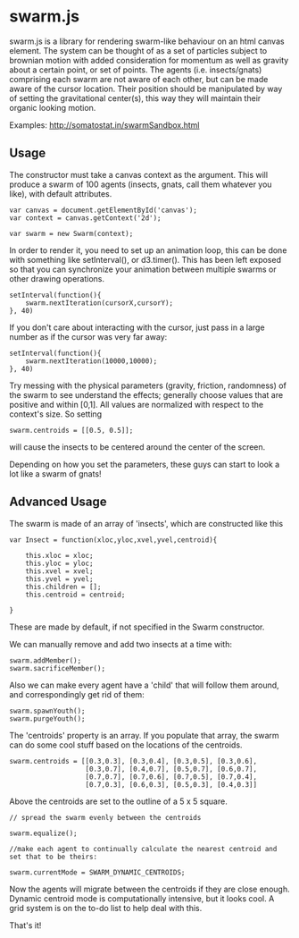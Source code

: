 swarm.js
========

swarm.js is a library for rendering swarm-like behaviour on an html canvas element. The system can be thought of as a set of particles subject to brownian motion
with added consideration for momentum as well as gravity about a certain point, or set of points. The agents (i.e. insects/gnats) comprising each swarm are not aware of each other,
but can be made aware of the cursor location. Their position should be manipulated by way of setting the gravitational center(s), this way they will maintain their
organic looking motion.

Examples: http://somatostat.in/swarmSandbox.html

## Usage


The constructor must take a canvas context as the argument. This will produce a swarm of 100 agents (insects, gnats, call them whatever you like), with default attributes.

    var canvas = document.getElementById('canvas');
    var context = canvas.getContext('2d');

    var swarm = new Swarm(context);

In order to render it, you need to set up an animation loop, this can be done with something like setInterval(), or d3.timer(). This has been left exposed so that you can
synchronize your animation between multiple swarms or other drawing operations.

    setInterval(function(){
        swarm.nextIteration(cursorX,cursorY);
    }, 40)

If you don't care about interacting with the cursor, just pass in a large number as if the cursor was very far away:

    setInterval(function(){
        swarm.nextIteration(10000,10000);
    }, 40)


Try messing with the physical parameters (gravity, friction, randomness) of the swarm to see understand the effects; generally choose values that are positive and within [0,1].
All values are normalized with respect to the context's size. So setting

    swarm.centroids = [[0.5, 0.5]];

will cause the insects to be centered around the center of the screen.

Depending on how you set the parameters, these guys can start to look a lot like a swarm of gnats!



## Advanced Usage

The swarm is made of an array of 'insects', which are constructed like this

    var Insect = function(xloc,yloc,xvel,yvel,centroid){

        this.xloc = xloc;
        this.yloc = yloc;
        this.xvel = xvel;
        this.yvel = yvel;
        this.children = [];
        this.centroid = centroid;

    }

These are made by default, if not specified in the Swarm constructor.

We can manually remove and add two insects at a time with:

    swarm.addMember();
    swarm.sacrificeMember();

Also we can make every agent have a 'child' that will follow them around, and correspondingly get rid of them:

    swarm.spawnYouth();
    swarm.purgeYouth();

The 'centroids' property is an array. If you populate that array, the swarm can do some cool stuff based on the locations of the centroids.

    swarm.centroids = [[0.3,0.3], [0.3,0.4], [0.3,0.5], [0.3,0.6],
                       [0.3,0.7], [0.4,0.7], [0.5,0.7], [0.6,0.7],
                       [0.7,0.7], [0.7,0.6], [0.7,0.5], [0.7,0.4],
                       [0.7,0.3], [0.6,0.3], [0.5,0.3], [0.4,0.3]]

Above the centroids are set to the outline of a 5 x 5 square.

    // spread the swarm evenly between the centroids

    swarm.equalize();

    //make each agent to continually calculate the nearest centroid and set that to be theirs:

    swarm.currentMode = SWARM_DYNAMIC_CENTROIDS;

Now the agents will migrate between the centroids if they are close enough.
Dynamic centroid mode is computationally intensive, but it looks cool. A grid system is on the to-do list to help deal with this.



That's it!


